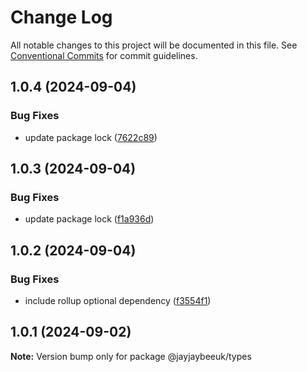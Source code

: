 # Change Log

All notable changes to this project will be documented in this file.
See [Conventional Commits](https://conventionalcommits.org) for commit guidelines.

## 1.0.4 (2024-09-04)

### Bug Fixes

- update package lock ([7622c89](https://github.com/jayjaybeeuk/custom-component-library/commit/7622c89a80ebc45ba6a277282407c04770c2b1d1))

## 1.0.3 (2024-09-04)

### Bug Fixes

- update package lock ([f1a936d](https://github.com/jayjaybeeuk/custom-component-library/commit/f1a936d54297ca8382be9175a3f74b8de9a6415d))

## 1.0.2 (2024-09-04)

### Bug Fixes

- include rollup optional dependency ([f3554f1](https://github.com/jayjaybeeuk/custom-component-library/commit/f3554f15258ee6260e7200f23029dc8960f340f2))

## 1.0.1 (2024-09-02)

**Note:** Version bump only for package @jayjaybeeuk/types
